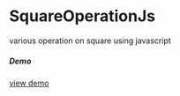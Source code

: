 # SquareOperationJs
various operation on square using javascript 
<html>
<head>
<body>
<h5> Demo </h5>
<a href="https://optimistic-meitner-570809.netlify.com/ "> view demo</a>
</body>
</head>
</html>
